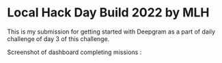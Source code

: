 # Local Hack Day Build 2022 by MLH
This is my submission for getting started with Deepgram as a part of daily challenge of day 3 of this challenge.

Screenshot of dashboard completing missions : 
